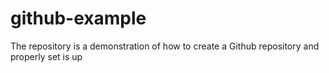 # github-example
The repository is a demonstration of how to create a Github repository and properly set is up
